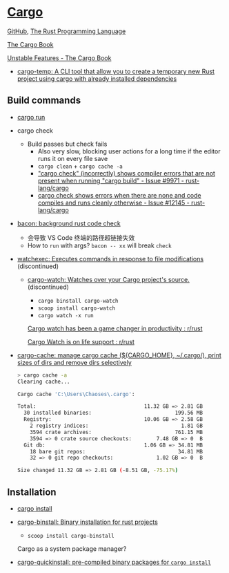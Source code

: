 # [Cargo](https://doc.rust-lang.org/cargo)
[GitHub](https://github.com/rust-lang/cargo), [The Rust Programming Language](https://doc.rust-lang.org/book/ch14-00-more-about-cargo.html)

[The Cargo Book](https://doc.rust-lang.org/cargo/index.html)

[Unstable Features - The Cargo Book](https://doc.rust-lang.org/cargo/reference/unstable.html)

- [cargo-temp: A CLI tool that allow you to create a temporary new Rust project using cargo with already installed dependencies](https://github.com/yozhgoor/cargo-temp)

## Build commands
- [cargo run](https://doc.rust-lang.org/cargo/commands/cargo-run.html)
- cargo check
  - Build passes but check fails
    - Also very slow, blocking user actions for a long time if the editor runs it on every file save
    - `cargo clean` + `cargo cache -a`
    - ["cargo check" (incorrectly) shows compiler errors that are not present when running "cargo build" - Issue #9971 - rust-lang/cargo](https://github.com/rust-lang/cargo/issues/9971)
    - [cargo check shows errors when there are none and code compiles and runs cleanly otherwise - Issue #12145 - rust-lang/cargo](https://github.com/rust-lang/cargo/issues/12145)
- [bacon: background rust code check](https://github.com/Canop/bacon)
  - 会导致 VS Code 终端的路径超链接失效
  - How to `run` with args? `bacon -- xx` will break `check`
- [watchexec: Executes commands in response to file modifications](https://github.com/watchexec/watchexec) (discontinued)
  - [cargo-watch: Watches over your Cargo project's source.](https://github.com/watchexec/cargo-watch) (discontinued)
    - `cargo binstall cargo-watch`
    - `scoop install cargo-watch`
    - `cargo watch -x run`

    [Cargo watch has been a game changer in productivity : r/rust](https://www.reddit.com/r/rust/comments/1fsxeo0/cargo_watch_has_been_a_game_changer_in/)

    [Cargo Watch is on life support : r/rust](https://www.reddit.com/r/rust/comments/1ftc7cj/cargo_watch_is_on_life_support/?share_id=dMUg4LLxMdbom3kPzxxcV)

- [cargo-cache: manage cargo cache (${CARGO\_HOME}, ~/.cargo/), print sizes of dirs and remove dirs selectively](https://github.com/matthiaskrgr/cargo-cache)
  ```sh
  > cargo cache -a
  Clearing cache...

  Cargo cache 'C:\Users\Chaoses\.cargo':

  Total:                                   11.32 GB => 2.81 GB
    30 installed binaries:                           199.56 MB
    Registry:                              10.06 GB => 2.58 GB
      2 registry indices:                              1.81 GB
      3594 crate archives:                           761.15 MB
      3594 => 0 crate source checkouts:        7.48 GB => 0  B
    Git db:                                1.06 GB => 34.81 MB
      18 bare git repos:                              34.81 MB
      32 => 0 git repo checkouts:              1.02 GB => 0  B

  Size changed 11.32 GB => 2.81 GB (-8.51 GB, -75.17%)
  ```

## Installation
- [cargo install](https://doc.rust-lang.org/cargo/commands/cargo-install.html)
- [cargo-binstall: Binary installation for rust projects](https://github.com/cargo-bins/cargo-binstall)
  - `scoop install cargo-binstall`
  
  Cargo as a system package manager?
- [cargo-quickinstall: pre-compiled binary packages for `cargo install`](https://github.com/cargo-bins/cargo-quickinstall)